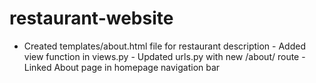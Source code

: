 # restaurant-website
- Created templates/about.html file for restaurant description - Added view function in views.py - Updated urls.py with new /about/ route - Linked About page in homepage navigation bar
